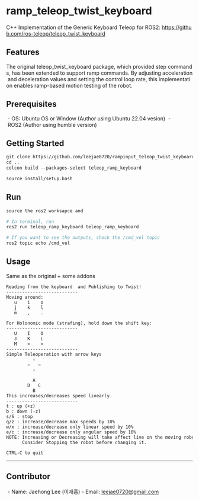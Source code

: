 # ramp_teleop_twist_keyboard
C++ Implementation of the Generic Keyboard Teleop for ROS2: https://github.com/ros-teleop/teleop_twist_keyboard

## Features

The original teleop_twist_keyboard package, which provided step commands, has been extended to support ramp commands. By adjusting acceleration and deceleration values and setting the control loop rate, this implementation enables ramp-based motion testing of the robot.

## Prerequisites
 - OS: Ubuntu OS or Window (Author using Ubuntu 22.04 vesion)
 - ROS2 (Author using humble version)

## Getting Started

```bash
git clone https://github.com/leejae0720/rampinput_teleop_twist_keyboard.git
cd ..
colcon build --packages-select teleop_ramp_keyboard

source install/setup.bash
```

## Run

```bash
source the ros2 worksapce and

# In terminal, run
ros2 run teleop_ramp_keyboard teleop_ramp_keyboard

# If you want to see the outputs, check the /cmd_vel topic
ros2 topic echo /cmd_vel
```

## Usage

Same as the original + some addons

```
Reading from the keyboard  and Publishing to Twist!
---------------------------
Moving around:
   u    i    o
   j    k    l
   m    ,    .

For Holonomic mode (strafing), hold down the shift key:
---------------------------
   U    I    O
   J    K    L
   M    <    >
---------------------------
Simple Teleoperation with arrow keys
          ⇧
        ⇦   ⇨
          ⇩

          A
        D   C
          B
This increases/decreases speed linearly.
---------------------------
t : up (+z)
b : down (-z)
s/S : stop
q/z : increase/decrease max speeds by 10%
w/x : increase/decrease only linear speed by 10%
e/c : increase/decrease only angular speed by 10%
NOTE: Increasing or Decreasing will take affect live on the moving robot.
      Consider Stopping the robot before changing it.
      
CTRL-C to quit
```



------

## Contributor
 - Name: Jaehong Lee (이재홍)
 - Email: leejae0720@gmail.com
